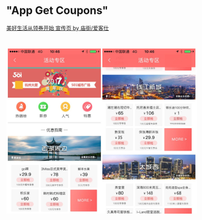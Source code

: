 # "App Get Coupons"

[美好生活从领券开始 宣传页 by 庙街/爱客仕](https://appadvice.com/app/e9-a2-86-e5-88-b8/1249324960)

<br>

![home1](../docs/images/app-lq-merge-1.jpg)

